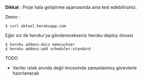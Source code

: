 **Dikkat** : Proje hala geliştirme aşamasında ama test edebilirsiniz.

Demo : 

    $ curl aktuel.herokuapp.com

Eğer siz de heroku'ya gönderecekseniz heroku deploy öncesi 

    $ heroku addons:docs memcachier
    $ heroku addons:add scheduler:standard

TODO

 - Veriler istek anında değil öncesinde zamanlanmış görevlerle hazırlanacak
